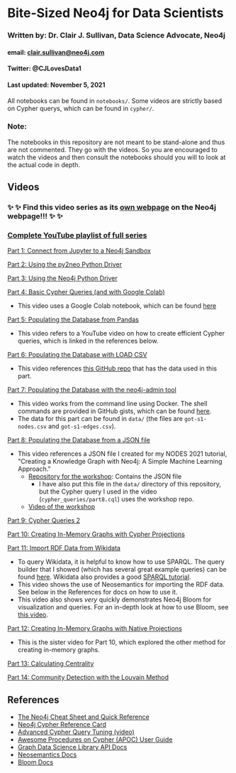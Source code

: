 # Bite-Sized Neo4j for Data Scientists
### Written by: Dr. Clair J. Sullivan, Data Science Advocate, Neo4j
#### email: clair.sullivan@neo4j.com
#### Twitter: @CJLovesData1
#### Last updated: November 5, 2021

All notebooks can be found in `notebooks/`.
Some videos are strictly based on Cypher querys, which can be found in `cypher/`.

### Note:
The notebooks in this repository are not meant to be stand-alone and thus are not commented.  They go with the videos.  So you are encouraged to watch the videos and then consult the notebooks should you will to look at the actual code in depth.

## Videos

### :sparkles: :sparkles: Find this video series as its [own webpage](https://neo4j.com/video/bite-sized-neo4j-for-data-scientists/) on the Neo4j webpage!!! :sparkles: :sparkles:

### [Complete YouTube playlist of full series](https://dev.neo4j.com/bite_sized_playlist)

[Part 1: Connect from Jupyter to a Neo4j Sandbox](https://dev.neo4j.com/bites_part1)

[Part 2: Using the py2neo Python Driver](https://dev.neo4j.com/bites_part2)

[Part 3: Using the Neo4j Python Driver](https://dev.neo4j.com/bites_part3)

[Part 4: Basic Cypher Queries (and with Google Colab)](https://dev.neo4j.com/bites_part4)
  - This video uses a Google Colab notebook, which can be found [here](https://dev.neo4j.com/bites_part4_notebook)

[Part 5: Populating the Database from Pandas](https://dev.neo4j.com/bites_part5)
  - This video refers to a YouTube video on how to create efficient Cypher queries, which is linked in the references below.

[Part 6: Populating the Database with LOAD CSV](https://dev.neo4j.com/bites_part6)
  - This video references [this GitHub repo](https://github.com/mathbeveridge/gameofthrones) that has the data used in this part.

[Part 7: Populating the Database with the neo4j-admin tool](https://dev.neo4j.com/bites_part7)
  - This video works from the command line using Docker.  The shell commands are provided in GitHub gists, which can be found [here](https://gist.github.com/cj2001/9321ff16672921e1c197b67336f97f19).
  - The data for this part can be found in `data/` (the files are `got-s1-nodes.csv` and `got-s1-edges.csv`).

[Part 8: Populating the Database from a JSON file](https://dev.neo4j.com/bites_part8)
  - This video references a JSON file I created for my NODES 2021 tutorial, "Creating a Knowledge Graph with Neo4j: A Simple Machine Learning Approach."
    - [Repository for the workshop](https://dev.neo4j.com/nodes2021_kg_workshop): Contains the JSON file
      - I have also put this file in the `data/` directory of this repository, but the Cypher query I used in the video (`cypher_queries/part8.cql`) uses the workshop repo.
    - [Video of the workshop](https://dev.neo4j.com/kg_workshop)

[Part 9: Cypher Queries 2](https://dev.neo4j.com/bites_part9)

[Part 10: Creating In-Memory Graphs with Cypher Projections](https://dev.neo4j.com/bites_part10)

[Part 11: Import RDF Data from Wikidata](https://dev.neo4j.com/bites_part11)
  - To query Wikidata, it is helpful to know how to use SPARQL.  The query builder that I showed (which has several great example queries) can be found [here](https://query.wikidata.org/).  Wikidata also provides a good [SPARQL tutorial](https://www.wikidata.org/wiki/Wikidata:SPARQL_tutorial).
  - This video shows the use of Neosemantics for importing the RDF data.  See below in the References for docs on how to use it.
  - This video also shows _very_ quickly demonstrates Neo4j Bloom for visualization and queries.  For an in-depth look at how to use Bloom, see [this video](https://dev.neo4j.com/3p6q7IP).

[Part 12: Creating In-Memory Graphs with Native Projections](https://dev.neo4j.com/bites_part12)
  - This is the sister video for Part 10, which explored the other method for creating in-memory graphs.

[Part 13: Calculating Centrality](https://dev.neo4j.com/bites_part13)

[Part 14: Community Detection with the Louvain Method](https://dev.neo4j.com/bites_part14)


## References

- [The Neo4j Cheat Sheet and Quick Reference](https://dev.neo4j.com/neo4j_cheatsheet)
- [Neo4j Cypher Reference Card](https://neo4j.com/docs/cypher-refcard/current/)
- [Advanced Cypher Query Tuning (video)](https://youtu.be/xPSKqm4hFRc)
- [Awesome Procedures on Cypher (APOC) User Guide](https://neo4j.com/labs/apoc/4.1/)
- [Graph Data Science Library API Docs](https://dev.neo4j.com/graph_data_science)
- [Neosemantics Docs](https://neo4j.com/labs/neosemantics/)
- [Bloom Docs](https://neo4j.com/docs/bloom-user-guide/current/)
